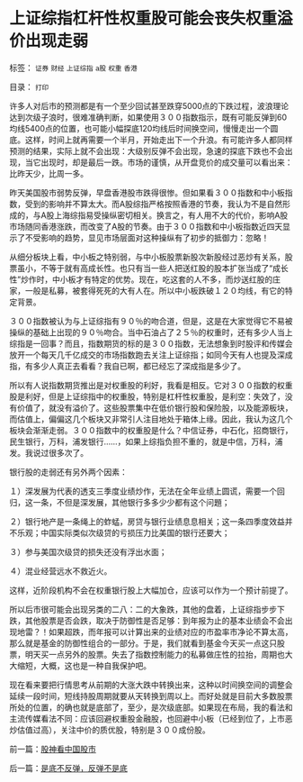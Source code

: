 # 上证综指杠杆性权重股可能会丧失权重溢价出现走弱

标签： `证券` `财经` `上证综指` `a股` `权重` `香港` 

目录： `打印`

许多人对后市的预测都是有一个至少回试甚至跌穿5000点的下跌过程，波浪理论达到次级子浪时，很难准确判断，如果使用３００指数指示，既有可能反弹到60均线5400点的位置，也可能小幅探底120均线后时间换空间，慢慢走出一个圆底。这样，时间上就再需要一个半月，开始走出下一个升浪。有可能许多人都同样预测的结果，实际上就不会出现：大级别反弹不会出现，急速的探底下跌也不会出现，当它出现时，却是最后一跌。市场的谨慎，从开盘竞价的成交量可以看出来：比昨天少，比周一多。



昨天美国股市弱势反弹，早盘香港股市跌得很惨。但如果看３００指数和中小板指数，受到的影响并不算太大。而A股综指严格按照香港的节奏，我认为不是自然形成的，与A股上海综指易受操纵密切相关。换言之，有人用不大的代价，影响A股市场随同香港涨跌，而改变了A股的节奏。由于３００指数和中小板指数近四天显示了不受影响的趋势，显见市场层面对这种操纵有了初步的抵御力：忽略！



从细分板块上看，中小板之特别弱，与中小板股票新股次新股经过恶炒有关系，股票虽小，不等于就有高成长性。也只有当一些人把送红股的股本扩张当成了“成长性”炒作时，中小板才有特定的优势。现在，吃这套的人不多，而炒送红股的庄家，一般是私募，被套得死死的大有人在。所以中小板跌破１２０均线，有它的特定背景。



３００指数被认为与上证综指有９０％的吻合道，但是，这是在大家觉得它不易被操纵的基础上出现的９０％吻合。当中石油占了２５％的权重时，还有多少人当上综指是一回事？而且，指数期货的标的是３００指数，无法想象到时股评和传媒会放开一个每天几千亿成交的市场指数跑去关注上证综指；如同今天有人也提及深成指，有多少人真正去看看？我自已啊，都已经忘了深成指是多少了。



所以有人说指数期货推出是对权重股的利好，我看是相反。它对３００指数的权重股是利好，但是上证综指中的权重股，特别是杠杆性权重股，是利空：失效了，没有价值了，就没有溢价了。这些股票集中在低价银行股和保险股，以及能源板块，而估值上，偏偏这几个板块又非常引人注目地处于箱体上缘。因此，我认为这几个板块会渐渐走弱。３００指数中的权重股是什么？中信证券，中石化，招商银行，民生银行，万科，浦发银行……，如果上综指负担不重的，就是中信，万科，浦发。我说过很多次了。



银行股的走弱还有另外两个因素：

１）深发展为代表的透支三季度业绩炒作，无法在全年业绩上圆谎，需要一个回归，这一条，不但是深发展，其他银行多多少少都有这个问題；

２）银行地产是一条绳上的蚱蜢，房贷与银行业绩息息相关；这一条四季度效益并不乐观；中国实际类似次级贷的亏损压力比美国的银行还要大；

３）参与美国次级贷的损失还没有浮出水面；

４）混业经营远水不救近火。

这样，近阶段机构不会在权重银行股上大幅加仓，应该可以作为一个预计前提了。



所以后市很可能会出现另类的二八：二的大象跌，其他的盘着，上证综指步步下跌，其他股票是否会跌，取决于防御性是否足够：到年报为止的基本业绩会不会出现地雷？！如果超跌，而年报可以计算出来的业绩对应的市盈率市净论不算太高，那么就是基金的防御性组合的一部分。于是，我们就看到基金今天买一点这只股票，明天买一点另外的股票。失去了指数控制能力的私募做庄性的拉抬，周期也大大缩短，大概，这也是一种自我保护吧。



现在看来要把行情思考从前期的大涨大跌中转换出来，这种以时间换空间的调整会延续一段时间，短线持股周期就要从天转换到周以上。而好处就是目前大多数股票所处的位置，的确也就是底部了，至少，是次级底部。如果现在布局，我的看法和主流传媒看法不同：应该回避权重股金融股，也回避中小板（已经到位了，上市恶炒估值过高），关注中价的质优股，特别是３００成份股。



















前一篇：[股神看中国股市](../../../2007/11/21/股神看中国股市.md)

后一篇：[是底不反弹，反弹不是底](../../../2007/11/21/是底不反弹，反弹不是底.md)